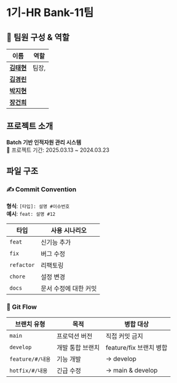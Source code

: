 # 1기-HR Bank-11팀

## 👥 팀원 구성 & 역할

| 이름     | 역할                                                                 |
|----------|----------------------------------------------------------------------|
| **[김태현](https://github.com/example)** | 팀장,  |
| **[김경린](https://github.com/k01zero)** |       |
| **[박지현](https://github.com/jjhparkk)** |                      |
| **[장건희](https://github.com/Gunh2ee)** |                  |

## 프로젝트 소개
**Batch 기반 인적자원 관리 시스템**  
📆 프로젝트 기간: 2025.03.13 ~ 2024.03.23  



## 파일 구조

### ✍️ Commit Convention
**형식**: `[타입]: 설명 #이슈번호`  
**예시**: `feat: 설명 #12`

| 타입     | 사용 시나리오 |
|----------|---------------|
| `feat`   | 신기능 추가 |
| `fix`    | 버그 수정 |
| `refactor`| 리팩토링 |
| `chore`  | 설정 변경 |
| `docs`	 | 문서 수정에 대한 커밋 |


### 🔄 Git Flow
| 브랜치 유형 | 목적 | 병합 대상 |
|-------------|------|------------|
| `main` | 프로덕션 버전 | 직접 커밋 금지 |
| `develop` | 개발 통합 브랜치 | feature/fix 브랜치 병합 |
| `feature/#/내용` | 기능 개발 | → develop |
| `hotfix/#/내용` | 긴급 수정 | → main & develop |
